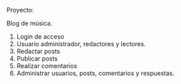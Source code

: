 Proyecto:

Blog de música.

1. Login de acceso
2. Usuario administrador, redactores y lectores.
3. Redactar posts
4. Publicar posts
5. Realizar comentarios
6. Administrar usuarios, posts, comentarios y respuestas.
